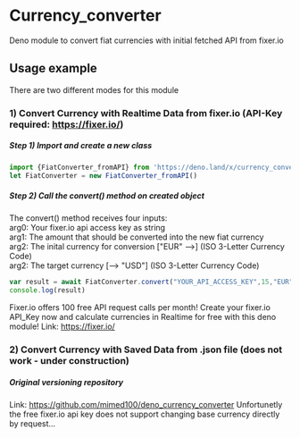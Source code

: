 # Currency_converter
Deno module to convert fiat currencies with initial fetched API from fixer.io

## Usage example
There are two different modes for this module

### 1) Convert Currency with Realtime Data from fixer.io (API-Key required: https://fixer.io/)
##### Step 1) Import and create a new class
```js
import {FiatConverter_fromAPI} from 'https://deno.land/x/currency_converter@v0.3.3/api_mod.ts'
let FiatConverter = new FiatConverter_fromAPI()
```

##### Step 2) Call the convert() method on created object
The convert() method receives four inputs:<br /> 
    arg0: Your fixer.io api access key as string<br />
    arg1: The amount that should be converted into the new fiat currency<br />
    arg2: The inital currency for conversion ["EUR" -->] (ISO 3-Letter Currency Code)<br />
    arg2: The target currency [--> "USD"] (ISO 3-Letter Currency Code)
```js
var result = await FiatConverter.convert("YOUR_API_ACCESS_KEY",15,"EUR","RUB")
console.log(result)
```

Fixer.io offers 100 free API request calls per month! 
Create your fixer.io API_Key now and calculate currencies in Realtime for free with this deno module!
Link: https://fixer.io/



### 2) Convert Currency with Saved Data from .json file (does not work - under construction)





##### Original versioning repository
Link: https://github.com/mimed100/deno_currency_converter
Unfortunetly the free fixer.io api key does not support changing base currency directly by request...


